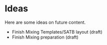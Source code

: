 # Ideas

Here are some ideas on future content.

- Finish Mixing Templates/SATB layout (draft)
- Finish Mixing preparation (draft)
